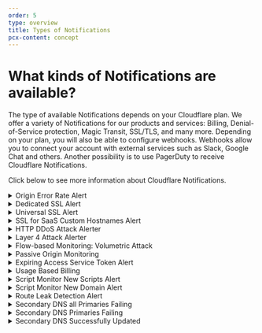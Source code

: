 ```yaml
---
order: 5
type: overview
title: Types of Notifications
pcx-content: concept
---
```


<ContentColumn>

# What kinds of Notifications are available?

The type of available Notifications depends on your Cloudflare plan. We offer a variety of Notifications for our products and services: Billing, Denial-of-Service protection, Magic Transit, SSL/TLS, and many more.
Depending on your plan, you will also be able to configure webhooks. Webhooks allow you to connect your account with external services such as Slack, Google Chat and others. Another possibility is to use PagerDuty to receive Cloudflare Notifications.

Click below to see more information about Cloudflare Notifications.

<details>
<summary>Origin Error Rate Alert</summary>
<div>

**What is it for?**

Enterprise customers who want to be alerted when Cloudflare is unable to access their origin server.

**Included with**

Enterprise plans.

</div>
</details>

<details>
<summary>Dedicated SSL Alert</summary>
<div>

**What is it for?**

Customers with dedicated certificates that want to be alerted on validation, issuance, renewal, and expiration of certificates.

**Included with**

Free plan.

</div>
</details>

<details>
<summary>Universal SSL Alert</summary>
<div>

**What is it for?**

Customers with universal certificates that want to be alerted on validation, issuance, renewal, and expiration of certificates.

**Included with**

Free plan.

</div>
</details>

<details>
<summary>SSL for SaaS Custom Hostnames Alert</summary>
<div>

**What is it for?**

Customers with custom hostname certificates that want to be alerted on validation, issuance, renewal, and expiration of certificates.

**Included with**

Purchase of Cloudflare for SaaS.

</div>
</details>

<details>
<summary>HTTP DDoS Attack Alerter</summary>
<div>

**What is it for?**

WAF/CDN customers that want to be alerted when Cloudflare has mitigated an attack.

**Included with**

Pro and up plans.

</div>
</details>

<details>
<summary>Layer 4 Attack Alerter</summary>
<div>

**What is it for?**
BYOIP customers and Spectrum customers with Network Analytics that want to be alerted when Cloudflare has mitigated an attack.

**Included with**

Purchase of Magic Transit and/or BYOIP.

</div>
</details>

<details>
<summary>Flow-based Monitoring: Volumetric Attack</summary>
<div>

**What is it for?**

Magic Transit On Demand customers who are using Flow Based Monitoring to detect attacks when Magic Transit is disabled.

**Included with**

Purchase of Magic Transit.

</div>
</details>

<details>
<summary>Passive Origin Monitoring</summary>
<div>

**What is it for?**

Any customer who wants to be alerted when Cloudflare is unable to access their origin.

**Included with**

Free plans.

</div>
</details>

<details>
<summary>Expiring Access Service Token Alert</summary>
<div>

**What is it for?**

Access customers who want to be alerted when their service token is about to expire.

**Included with**

Purchase of Access.

</div>
</details>

<details>
<summary>Usage Based Billing</summary>
<div>

**What is it for?**

Customers that want to be alerted when usage of a product goes above a set level.

**Included with**

Pro and up plans.

</div>
</details>

<details>
<summary>Script Monitor New Scripts Alert</summary>
<div>

**What is it for?**

Page Shield customers who want to be alerted when new JS dependencies appear in their zone.

**Included with**

Business and up plans.

</div>
</details>

<details>
<summary>Script Monitor New Domain Alert</summary>
<div>

**What is it for?**

Page Shield customers who want to be alerted when JS dependencies from new host domains appear in their zone.

**Included with**

Business and up plans.

</div>
</details>

<details>
<summary>Route Leak Detection Alert</summary>
<div>

**What is it for?**

BYOIP customers who want to be alerted when their prefixes are advertised in places they should not be.

**Included with**

Purchase of BYOIP.

</div>
</details>

<details>
<summary>Secondary DNS all Primaries Failing</summary>
<div>

**What is it for?**

Enterprise customers who have at least one secondary zone in their account and who want to get alerted if all of their primary nameservers are failing.

**Included with**

Purchase of Secondary DNS.

</div>
</details>

<details>
<summary>Secondary DNS Primaries Failing</summary>
<div>

**What is it for?**

Enterprise customers who have at least one secondary zone and who want to get alerted if at least one of their primary nameservers is failing.

**Included with**

Purchase of Secondary DNS.

</div>
</details>

<details>
<summary>Secondary DNS Successfully Updated</summary>
<div>

**What is it for?**

Enterprise customers who have at least one secondary zone in their account and who want to get alerted on successful zone transfers.

**Included with**

Purchase of Secondary DNS.

</div>
</details>

</ContentColumn>